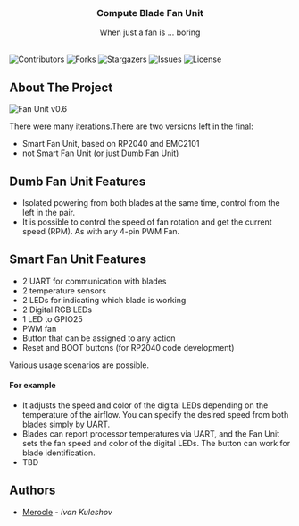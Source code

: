 <br/>
<p align="center">
  <h3 align="center">Compute Blade Fan Unit</h3>

  <p align="center">
    When just a fan is ... boring
    <br/>
    <br/>
  </p>
</p>

![Contributors](https://img.shields.io/github/contributors/Uptime-Lab/FanUnit?color=dark-green) ![Forks](https://img.shields.io/github/forks/Uptime-Lab/FanUnit?style=social) ![Stargazers](https://img.shields.io/github/stars/Uptime-Lab/FanUnit?style=social) ![Issues](https://img.shields.io/github/issues/Uptime-Lab/FanUnit) ![License](https://img.shields.io/github/license/Uptime-Lab/FanUnit) 

## About The Project

![Fan Unit v0.6](images/Fan_Unit_v0.6.png)

There were many iterations.There are two versions left in the final:
* Smart Fan Unit, based on RP2040 and EMC2101
* not Smart Fan Unit (or just Dumb Fan Unit)

## Dumb Fan Unit Features

* Isolated powering from both blades at the same time, control from the left in the pair. 
* It is possible to control the speed of fan rotation and get the current speed (RPM). As with any 4-pin PWM Fan.

## Smart Fan Unit Features

* 2 UART for communication with blades
* 2 temperature sensors
* 2 LEDs for indicating which blade is working
* 2 Digital RGB LEDs
* 1 LED to GPIO25
* PWM fan
* Button that can be assigned to any action
* Reset and BOOT buttons (for RP2040 code development)


Various usage scenarios are possible.


#### For example

* It adjusts the speed and color of the digital LEDs depending on the temperature of the airflow. You can specify the desired speed from both blades simply by UART. 
* Blades can report processor temperatures via UART, and the Fan Unit sets the fan speed and color of the digital LEDs. The button can work for blade identification.
* TBD


## Authors

* [Merocle](https://github.com/Merocle) - *Ivan Kuleshov*
